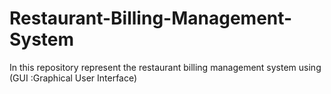 # Restaurant-Billing-Management-System
In this repository represent the restaurant billing management system using (GUI :Graphical User Interface)
